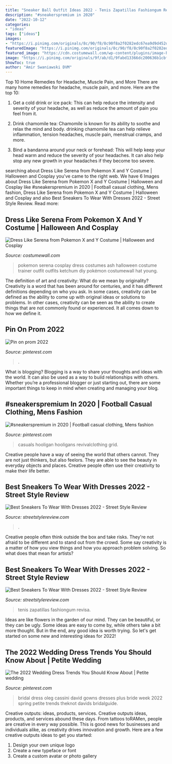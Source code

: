 ```yaml
---
title: "Sneaker Ball Outfit Ideas 2022 - Tenis Zapatillas Fashiongum Revisa"
description: "#sneakerspremium in 2020"
date: "2022-10-12"
categories:
- "ideas"
tags: ["ideas"]
images:
- "https://i.pinimg.com/originals/8c/90/f8/8c90f8a2f0282edc67ea9d9d452d6fca.jpg"
featuredImage: "https://i.pinimg.com/originals/8c/90/f8/8c90f8a2f0282edc67ea9d9d452d6fca.jpg"
featured_image: "https://cdn.costumewall.com/wp-content/plugins/image-hot-spotter/images/SerenaPokemonCostumeOutfit.jpg"
image: "https://i.pinimg.com/originals/9f/ab/d1/9fabd13366dc200636b1cbfad83fe0d2.jpg"
ShowToc: true
author: "Amir Swaniawski DVM"
---
```



Top 10 Home Remedies for Headache, Muscle Pain, and More
There are many home remedies for headache, muscle pain, and more. Here are the top 10:
1. Get a cold drink or ice pack: This can help reduce the intensity and severity of your headache, as well as reduce the amount of pain you feel from it.

2. Drink chamomile tea: Chamomile is known for its ability to soothe and relax the mind and body. drinking chamomile tea can help relieve inflammation, tension headaches, muscle pain, menstrual cramps, and more.

3. Bind a bandanna around your neck or forehead: This will help keep your head warm and reduce the severity of your headaches. It can also help stop any new growth in your headaches if they become too severe.


	

		
searching about Dress Like Serena from Pokemon X and Y Costume | Halloween and Cosplay you've came to the right web. We have 6 Images about Dress Like Serena from Pokemon X and Y Costume | Halloween and Cosplay like #sneakerspremium in 2020 | Football casual clothing, Mens fashion, Dress Like Serena from Pokemon X and Y Costume | Halloween and Cosplay and also Best Sneakers To Wear With Dresses 2022 - Street Style Review. Read more:
		
    
## Dress Like Serena From Pokemon X And Y Costume | Halloween And Cosplay

<img loading=lazy src="https://cdn.costumewall.com/wp-content/plugins/image-hot-spotter/images/SerenaPokemonCostumeOutfit.jpg" onerror="this.onerror=null;this.src='https://tse1.mm.bing.net/th?id=OIP.ezqcpkojWy9ZL4chTnbrdgHaJQ&amp;pid=15.1';" alt="Dress Like Serena from Pokemon X and Y Costume | Halloween and Cosplay">

_Source: costumewall.com_

>pokemon serena cosplay dress costumes ash halloween costume trainer outfit outfits ketchum diy pokémon costumewall hat young. 

	

The definition of art and creativity: What do we mean by originality?
Creativity is a word that has been around for centuries, and it has different definitions depending on who you ask. In some cases, creativity can be defined as the ability to come up with original ideas or solutions to problems. In other cases, creativity can be seen as the ability to create things that are not commonly found or experienced. It all comes down to how we define it.

    
## Pin On Prom 2022

<img loading=lazy src="https://i.pinimg.com/originals/8c/90/f8/8c90f8a2f0282edc67ea9d9d452d6fca.jpg" onerror="this.onerror=null;this.src='https://tse2.mm.bing.net/th?id=OIP.BlT5lGdpYcNdtuqFmaNxhQHaMD&amp;pid=15.1';" alt="Pin on prom 2022">

_Source: pinterest.com_

>. 

	

What is blogging?
Blogging is a way to share your thoughts and ideas with the world. It can also be used as a way to build relationships with others. Whether you’re a professional blogger or just starting out, there are some important things to keep in mind when creating and managing your blog.

    
## #sneakerspremium In 2020 | Football Casual Clothing, Mens Fashion

<img loading=lazy src="https://i.pinimg.com/originals/9f/ab/d1/9fabd13366dc200636b1cbfad83fe0d2.jpg" onerror="this.onerror=null;this.src='https://tse2.mm.bing.net/th?id=OIP.zRUMxV2RhrPTWsFKMaMW-AHaJN&amp;pid=15.1';" alt="#sneakerspremium in 2020 | Football casual clothing, Mens fashion">

_Source: pinterest.com_

>casuals hooligan hooligans revivalclothing grid. 

	

Creative people have a way of seeing the world that others cannot. They are not just thinkers, but also feelors. They are able to see the beauty in everyday objects and places. Creative people often use their creativity to make their life better.

    
## Best Sneakers To Wear With Dresses 2022 - Street Style Review

<img loading=lazy src="https://streetstylereview.com/wp-content/uploads/2021/08/what-sneakers-look-great-with-dresses-15-768x1171.jpg" onerror="this.onerror=null;this.src='https://tse4.mm.bing.net/th?id=OIP.4cfLfkZdkTUz6FAmwG6J5gHaLS&amp;pid=15.1';" alt="Best Sneakers To Wear With Dresses 2022 - Street Style Review">

_Source: streetstylereview.com_

>. 

	

Creative people often think outside the box and take risks. They're not afraid to be different and to stand out from the crowd. Some say creativity is a matter of how you view things and how you approach problem solving. So what does that mean for artists?

    
## Best Sneakers To Wear With Dresses 2022 - Street Style Review

<img loading=lazy src="https://streetstylereview.com/wp-content/uploads/2021/08/what-sneakers-look-great-with-dresses-16.jpg" onerror="this.onerror=null;this.src='https://tse4.mm.bing.net/th?id=OIP.dRC0pQP6jyTZBwGcnz2DsgHaLV&amp;pid=15.1';" alt="Best Sneakers To Wear With Dresses 2022 - Street Style Review">

_Source: streetstylereview.com_

>tenis zapatillas fashiongum revisa. 

	

Ideas are like flowers in the garden of our mind. They can be beautiful, or they can be ugly. Some ideas are easy to come by, while others take a bit more thought. But in the end, any good idea is worth trying. So let's get started on some new and interesting ideas for 2022!

    
## The 2022 Wedding Dress Trends You Should Know About | Petite Wedding

<img loading=lazy src="https://i.pinimg.com/736x/b0/4f/cd/b04fcda55d1b1642bff5bb384ef716d4.jpg" onerror="this.onerror=null;this.src='https://tse1.mm.bing.net/th?id=OIP._zmOfA1gUOV-bR0-zGMwywHaJ3&amp;pid=15.1';" alt="The 2022 Wedding Dress Trends You Should Know About | Petite wedding">

_Source: pinterest.com_

>bridal dress oleg cassini david gowns dresses plus bride week 2022 spring petite trends theknot davids bridalguide. 

	

Creative outputs: ideas, products, services.
Creative outputs ideas, products, and services abound these days. From tattoos toRAMen, people are creative in every way possible. This is good news for businesses and individuals alike, as creativity drives innovation and growth. Here are a few creative outputs ideas to get you started:
1. Design your own unique logo
2. Create a new typeface or font
3. Create a custom avatar or photo gallery

